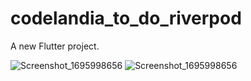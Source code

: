 # codelandia_to_do_riverpod

A new Flutter project.


 
 ![Screenshot_1695998656](https://github.com/NijatNaghiyev/to_do_app/assets/121041954/eb67c5a9-5a3a-4bb9-b380-8bb87503c248)
![Screenshot_1695998656](https://github.com/NijatNaghiyev/to_do_app/assets/121041954/473e1590-ff08-4000-a72b-514d9f455527)
